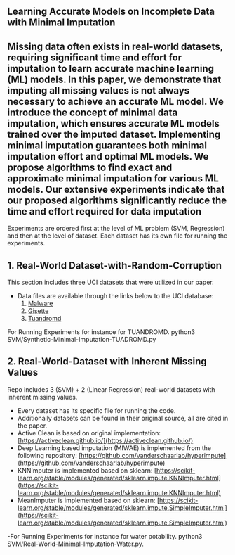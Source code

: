 

## Learning Accurate Models on Incomplete Data with Minimal Imputation

Missing data often exists in real-world datasets, requiring significant time and effort for imputation to learn accurate machine learning (ML) models. In this paper, we demonstrate
that imputing all missing values is not always necessary to
achieve an accurate ML model. We introduce the concept of
minimal data imputation, which ensures accurate ML models
trained over the imputed dataset. Implementing minimal imputation guarantees both minimal imputation effort and optimal ML models. We propose algorithms to find exact and approximate minimal imputation for various ML models. Our
extensive experiments indicate that our proposed algorithms
significantly reduce the time and effort required for data imputation
-----------------------------------------------------------------------------------------

Experiments are ordered first at the level of ML problem (SVM, Regression) and then at the level of dataset. Each dataset has its own file for running the experiments.

## 1. Real-World Dataset-with-Random-Corruption

This section includes three UCI datasets that were utilized in our paper.
- Data files are available through the links below to the UCI database:
  1. [Malware](https://doi.org/10.24432/C5HG8D)
  2. [Gisette](https://doi.org/10.24432/C5HP5B)
  3. [Tuandromd](https://doi.org/10.24432/C5560H)
 
For Running Experiments for instance for TUANDROMD. python3 SVM/Synthetic-Minimal-Imputation-TUADROMD.py 


## 2. Real-World-Dataset with Inherent Missing Values

Repo includes 3 (SVM) + 2 (Linear Regression) real-world datasets with inherent missing values.
- Every dataset has its specific file for running the code.
- Additionally datasets can be found in their original source, all are cited in the paper.
- Active Clean is based on original implementation: [https://activeclean.github.io/](https://activeclean.github.io/)
- Deep Learning based imputation (MIWAE) is implemented from the following repository: [https://github.com/vanderschaarlab/hyperimpute](https://github.com/vanderschaarlab/hyperimpute)
- KNNImputer is implemented based on sklearn: [https://scikit-learn.org/stable/modules/generated/sklearn.impute.KNNImputer.html](https://scikit-learn.org/stable/modules/generated/sklearn.impute.KNNImputer.html)
- MeanImputer is implemented based on sklearn: [https://scikit-learn.org/stable/modules/generated/sklearn.impute.SimpleImputer.html](https://scikit-learn.org/stable/modules/generated/sklearn.impute.SimpleImputer.html)

-For Running Experiments for instance for water potability. python3 SVM/Real-World-Minimal-Imputation-Water.py.


